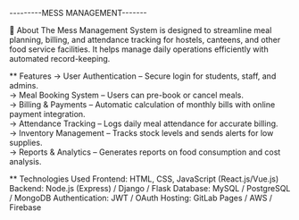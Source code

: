---------MESS MANAGEMENT-------

📌 About
The Mess Management System is designed to streamline meal planning, billing, and attendance tracking for hostels, canteens, and other food service facilities. It helps manage daily operations efficiently with automated record-keeping.

** Features
-> User Authentication – Secure login for students, staff, and admins.<br>
-> Meal Booking System – Users can pre-book or cancel meals.<br>
-> Billing & Payments – Automatic calculation of monthly bills with online payment integration.<br>
-> Attendance Tracking – Logs daily meal attendance for accurate billing.<br>
-> Inventory Management – Tracks stock levels and sends alerts for low supplies.<br>
-> Reports & Analytics – Generates reports on food consumption and cost analysis.<br>

** Technologies Used
Frontend: HTML, CSS, JavaScript (React.js/Vue.js)
Backend: Node.js (Express) / Django / Flask
Database: MySQL / PostgreSQL / MongoDB
Authentication: JWT / OAuth
Hosting: GitLab Pages / AWS / Firebase

